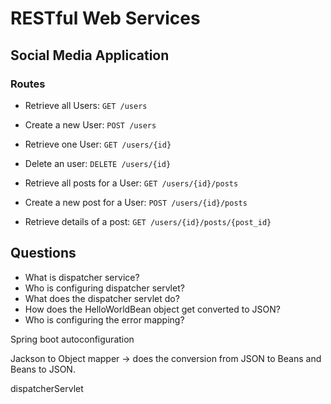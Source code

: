 # RESTful Web Services

## Social Media Application

### Routes
- Retrieve all Users: ```GET /users```
- Create a new User:  ```POST /users```
- Retrieve one User:  ```GET /users/{id}```
- Delete an user:     ```DELETE /users/{id}```

- Retrieve all posts for a User: ```GET /users/{id}/posts```
- Create a new post for a User: ```POST /users/{id}/posts```
- Retrieve details of a post: ```GET /users/{id}/posts/{post_id}```

## Questions
- What is dispatcher service?
- Who is configuring dispatcher servlet?
- What does the dispatcher servlet do?
- How does the HelloWorldBean object get converted to JSON?
- Who is configuring the error mapping?

Spring boot autoconfiguration

Jackson to Object mapper -> does the conversion from JSON to Beans and Beans to JSON.

dispatcherServlet